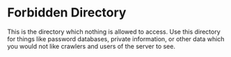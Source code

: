 # Forbidden Directory

This is the directory which nothing is allowed to access. Use this directory for things like password databases, private information, or other data which you would not like crawlers and users of the server to see.
